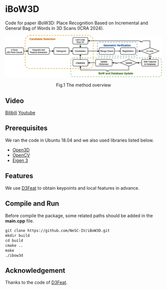# iBoW3D
Code for paper iBoW3D: Place Recognition Based on Incremental and General Bag of Words in 3D Scans (ICRA 2024).

![overview](https://github.com/NeSC-IV/iBoW3D/blob/main/fig/pipeline.png "overview")
<p align="center">Fig.1 The method overview</p>

## Video
[Bilibili](https://www.bilibili.com/video/BV1bC4y177Tr/?spm_id_from=333.999.0.0&vd_source=7809b69c2f87086cb4eb0391049451c1)
[Youtube](https://www.youtube.com/watch?v=K5w-44xg4VI&t=1s)

## Prerequisites
We ran the code in Ubuntu 18.04 and we also used libraries listed below.
- [Open3D](https://www.open3d.org/)
- [OpenCV](https://github.com/opencv/opencv)
- [Eigen 3](https://eigen.tuxfamily.org/dox/)


## Features
We use [D3Feat](https://github.com/XuyangBai/D3Feat?tab=readme-ov-file) to obtain keypoints and local features in advance.

## Compile and Run
Before compile the package, some related paths should be added in the **main.cpp** file.

```
git clone https://github.com/NeSC-IV/iBoW3D.git
mkdir build
cd build
cmake ..
make
./ibow3d
```

## Acknowledgement
Thanks to the code of [D3Feat](https://github.com/XuyangBai/D3Feat?tab=readme-ov-file).
